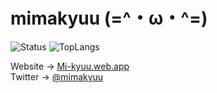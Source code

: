 # mimakyuu (=^・ω・^=)   
![Status](https://github-readme-stats.vercel.app/api?username=Mi-kyuu&hide=stars,issues&count_private=true&show_icons=true&theme=graywhite)
![TopLangs](https://github-readme-stats.vercel.app/api/top-langs/?username=Mi-kyuu&count_private=true&layout=compact&theme=graywhite)  
  
Website -> [Mi-kyuu.web.app](https://mi-kyuu.web.app)  
Twitter -> [@mimakyuu](https://twitter.com/Mi_kyuu)

